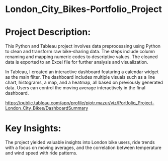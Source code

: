 # London_City_Bikes-Portfolio_Project

# Project Description:
This Python and Tableau project involves data preprocessing using Python to clean and transform raw bike-sharing data. The steps include column renaming and mapping numeric codes to descriptive values. The cleaned data is exported to an Excel file for further analysis and visualization.

In Tableau, I created an interactive dashboard featuring a calendar widget as the main filter. The dashboard includes multiple visuals such as a line chart, histograms, a map, and a heatmap, all based on previously generated data. Users can control the moving average interactively in the final dashboard.

https://public.tableau.com/app/profile/piotr.mazur/viz/Portfolio_Project-London_City_Bikes/DashboardSummary

# Key Insights:
The project yielded valuable insights into London bike users, ride trends with a focus on moving averages, and the correlation between temperature and wind speed with ride patterns.
